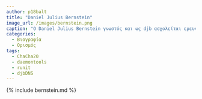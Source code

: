 ```yaml
---
author: p18balt
title: "Daniel Julius Bernstein"
image_url: /images/bernstein.png
caption: "Ο Daniel Julius Bernstein γνωστός και ως djb ασχολείται ερευνητικά με τα μαθηματικά, την κρυπτογραφία και την επιστήμη των υπολογιστών. "
categories:
  - Βιογραφία 
  - Ορισμός 
tags:
  - ChaCha20
  - daemontools
  - runit
  - djbDNS
---
```


{% include bernstein.md %}
